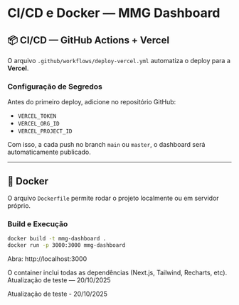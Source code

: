 # CI/CD e Docker — MMG Dashboard

## 📦 CI/CD — GitHub Actions + Vercel
O arquivo `.github/workflows/deploy-vercel.yml` automatiza o deploy para a **Vercel**.

### Configuração de Segredos
Antes do primeiro deploy, adicione no repositório GitHub:
- `VERCEL_TOKEN`
- `VERCEL_ORG_ID`
- `VERCEL_PROJECT_ID`

Com isso, a cada push no branch `main` ou `master`, o dashboard será automaticamente publicado.

---

## 🐳 Docker
O arquivo `Dockerfile` permite rodar o projeto localmente ou em servidor próprio.

### Build e Execução
```bash
docker build -t mmg-dashboard .
docker run -p 3000:3000 mmg-dashboard
```

Abra: http://localhost:3000

O container inclui todas as dependências (Next.js, Tailwind, Recharts, etc).
Atualização de teste — 20/10/2025

Atualização de teste - 20/10/2025
